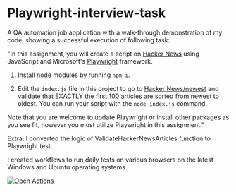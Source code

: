 # Playwright-interview-task

A QA automation job application with a walk-through demonstration of my code, showing a successful execution of following task:

"In this assignment, you will create a script on [Hacker News](https://news.ycombinator.com/) using JavaScript and Microsoft's [Playwright](https://playwright.dev/) framework. 

1. Install node modules by running `npm i`.

2. Edit the `index.js` file in this project to go to [Hacker News/newest](https://news.ycombinator.com/newest) and validate that EXACTLY the first 100 articles are sorted from newest to oldest. You can run your script with the `node index.js` command.

Note that you are welcome to update Playwright or install other packages as you see fit, however you must utilize Playwright in this assignment."

Extra:
I converted the logic of ValidateHackerNewsArticles function to Playwright test.

I created workflows to run daily tests on various browsers on the latest Windows and Ubuntu operating systems.

[![Open Actions](https://img.shields.io/badge/Open-Actions-brightgreen?style=for-the-badge)](https://github.com/nKashev/Playwright-interview-task/actions)

